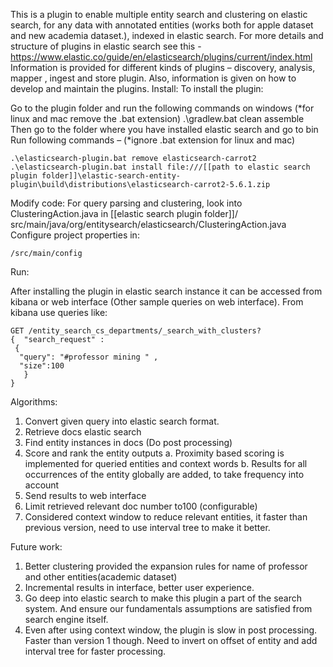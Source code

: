 
This is a plugin to enable multiple entity search and clustering on elastic search, for any data with annotated entities (works both for apple dataset and new academia dataset.), indexed in elastic search. 
For more details and structure of plugins in elastic search see this - 
https://www.elastic.co/guide/en/elasticsearch/plugins/current/index.html
Information is provided for different kinds of plugins – discovery, analysis, mapper , ingest and store plugin. Also, information is given on how to develop and maintain the plugins.
Install:
To install the plugin:

Go to the plugin folder and run the following commands on windows (*for linux and mac remove the .bat extension)
.\gradlew.bat clean assemble
Then go to the folder where you have installed elastic search and go to bin 
Run following commands – (*ignore .bat extension for linux and mac)
```
.\elasticsearch-plugin.bat remove elasticsearch-carrot2
.\elasticsearch-plugin.bat install file:///[[path to elastic search plugin folder]]\elastic-search-entity-plugin\build\distributions\elasticsearch-carrot2-5.6.1.zip
```

Modify code:
For query parsing and clustering, look into ClusteringAction.java in
[[elastic search plugin folder]]/ src/main/java/org/entitysearch/elasticsearch/ClusteringAction.java
Configure project properties in:
```
/src/main/config 
```

Run:


After installing the plugin in elastic search instance it can be accessed from kibana or web interface (Other sample queries on web interface).
From kibana use queries like:
```
GET /entity_search_cs_departments/_search_with_clusters?
{  "search_request" :
 {
  "query": "#professor mining " ,    
  "size":100
   }
}
```

Algorithms: 
1.  Convert given query into elastic search format. 
2.  Retrieve docs elastic search
3.  Find entity instances in docs (Do post processing)
4.  Score and rank the entity outputs
  a.  Proximity based scoring is implemented for queried entities and context words
  b.  Results for all occurrences of the entity globally are added, to take frequency into account
5.  Send results to web interface
6.  Limit retrieved relevant doc number to100 (configurable)
7.  Considered context window to reduce relevant entities, it faster than previous version, need to use interval tree to make it better. 


Future work:
1.  Better clustering provided the expansion rules for name of professor and other entities(academic dataset)
2.  Incremental results in interface, better user experience.
3.  Go deep into elastic search to make this plugin a part of the search system. And ensure our fundamentals assumptions are satisfied from search engine itself. 
4. Even after using context window, the plugin is slow in post processing. Faster than version 1 though. Need to invert on offset of entity and add interval tree for faster processing. 
